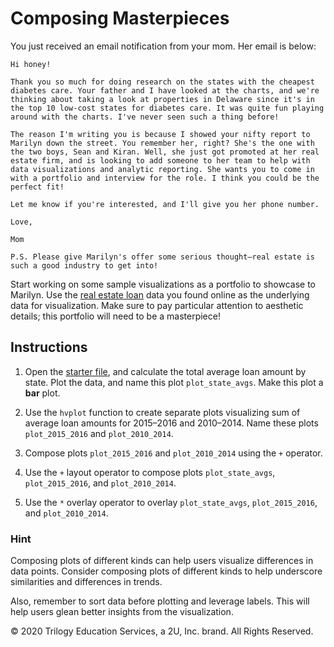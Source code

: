 # Composing Masterpieces

You just received an email notification from your mom. Her email is below:

```
Hi honey!

Thank you so much for doing research on the states with the cheapest diabetes care. Your father and I have looked at the charts, and we're thinking about taking a look at properties in Delaware since it's in the top 10 low-cost states for diabetes care. It was quite fun playing around with the charts. I've never seen such a thing before!

The reason I'm writing you is because I showed your nifty report to Marilyn down the street. You remember her, right? She's the one with the two boys, Sean and Kiran. Well, she just got promoted at her real estate firm, and is looking to add someone to her team to help with data visualizations and analytic reporting. She wants you to come in with a portfolio and interview for the role. I think you could be the perfect fit! 

Let me know if you're interested, and I'll give you her phone number.

Love,

Mom

P.S. Please give Marilyn's offer some serious thought–real estate is such a good industry to get into!
```

Start working on some sample visualizations as a portfolio to showcase to Marilyn. Use the [real estate loan](Resources/state_loan_data.csv) data you found online as the underlying data for visualization. Make sure to pay particular attention to aesthetic details; this portfolio will need to be a masterpiece!

## Instructions

1. Open the [starter file](Unsolved/composing_masterpieces.ipynb), and calculate the total average loan amount by state. Plot the data, and name this plot `plot_state_avgs`. Make this plot a **bar** plot.

2. Use the `hvplot` function to create separate plots visualizing sum of average loan amounts for 2015–2016 and 2010–2014. Name these plots `plot_2015_2016` and `plot_2010_2014`.

3. Compose plots `plot_2015_2016` and `plot_2010_2014` using the `+` operator.

4. Use the `+` layout operator to compose plots `plot_state_avgs`, `plot_2015_2016`, and `plot_2010_2014`.

5. Use the `*` overlay operator to overlay `plot_state_avgs`, `plot_2015_2016`, and `plot_2010_2014`.

### Hint

Composing plots of different kinds can help users visualize differences in data points. Consider composing plots of different kinds to help underscore similarities and differences in trends.

Also, remember to sort data before plotting and leverage labels. This will help users glean better insights from the visualization.



© 2020 Trilogy Education Services, a 2U, Inc. brand. All Rights Reserved.
